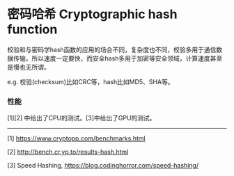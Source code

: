 # 密码哈希 Cryptographic hash function

校验和与密码学hash函数的应用的场合不同，复杂度也不同，校验多用于通信数据传输，所以速度一定要快，而安全hash多用于加密等安全领域，计算速度甚至是慢也无所谓。

e.g. 校验(checksum)比如CRC等，hash比如MD5、SHA等。

### 性能

[1][2] 中给出了CPU的测试。[3]中给出了GPU的测试。

---


[1] https://www.cryptopp.com/benchmarks.html

[2] http://bench.cr.yp.to/results-hash.html

[3] Speed Hashing, https://blog.codinghorror.com/speed-hashing/
